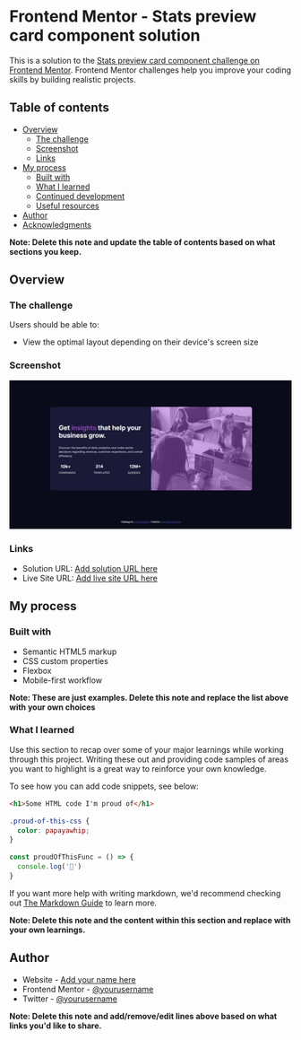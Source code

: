 # Frontend Mentor - Stats preview card component solution

This is a solution to the [Stats preview card component challenge on Frontend Mentor](https://www.frontendmentor.io/challenges/stats-preview-card-component-8JqbgoU62). Frontend Mentor challenges help you improve your coding skills by building realistic projects. 

## Table of contents

- [Overview](#overview)
  - [The challenge](#the-challenge)
  - [Screenshot](#screenshot)
  - [Links](#links)
- [My process](#my-process)
  - [Built with](#built-with)
  - [What I learned](#what-i-learned)
  - [Continued development](#continued-development)
  - [Useful resources](#useful-resources)
- [Author](#author)
- [Acknowledgments](#acknowledgments)

**Note: Delete this note and update the table of contents based on what sections you keep.**

## Overview

### The challenge

Users should be able to:

- View the optimal layout depending on their device's screen size

### Screenshot

![](./images/screenshot.JPG)



### Links

- Solution URL: [Add solution URL here](https://your-solution-url.com)
- Live Site URL: [Add live site URL here](https://your-live-site-url.com)

## My process

### Built with

- Semantic HTML5 markup
- CSS custom properties
- Flexbox
- Mobile-first workflow

**Note: These are just examples. Delete this note and replace the list above with your own choices**

### What I learned

Use this section to recap over some of your major learnings while working through this project. Writing these out and providing code samples of areas you want to highlight is a great way to reinforce your own knowledge.

To see how you can add code snippets, see below:

```html
<h1>Some HTML code I'm proud of</h1>
```
```css
.proud-of-this-css {
  color: papayawhip;
}
```
```js
const proudOfThisFunc = () => {
  console.log('🎉')
}
```

If you want more help with writing markdown, we'd recommend checking out [The Markdown Guide](https://www.markdownguide.org/) to learn more.

**Note: Delete this note and the content within this section and replace with your own learnings.**



## Author

- Website - [Add your name here](https://www.your-site.com)
- Frontend Mentor - [@yourusername](https://www.frontendmentor.io/profile/yourusername)
- Twitter - [@yourusername](https://www.twitter.com/yourusername)

**Note: Delete this note and add/remove/edit lines above based on what links you'd like to share.**

